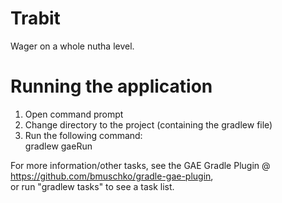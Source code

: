 Trabit
======

Wager on a whole nutha level.



Running the application
=======================
1. Open command prompt
2. Change directory to the project (containing the gradlew file)
3. Run the following command:   
        gradlew gaeRun   
        
For more information/other tasks, see the GAE Gradle Plugin @ https://github.com/bmuschko/gradle-gae-plugin,  
or run "gradlew tasks" to see a task list.